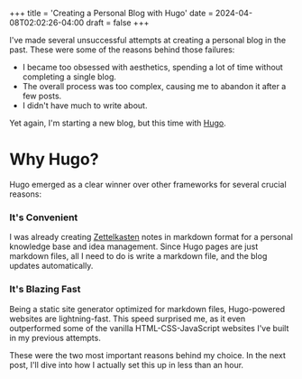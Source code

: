 +++
title = 'Creating a Personal Blog with Hugo'
date = 2024-04-08T02:02:26-04:00
draft = false
+++

I've made several unsuccessful attempts at creating a personal blog in the past. These were some of the reasons behind those failures:

- I became too obsessed with aesthetics, spending a lot of time without completing a single blog.
- The overall process was too complex, causing me to abandon it after a few posts.
- I didn't have much to write about.

Yet again, I'm starting a new blog, but this time with [Hugo](https://gohugo.io).

# Why Hugo?
Hugo emerged as a clear winner over other frameworks for several crucial reasons:

### It's Convenient
I was already creating [Zettelkasten](https://en.wikipedia.org/wiki/Zettelkasten) notes in markdown format for a personal knowledge base and idea management. Since Hugo pages are just markdown files, all I need to do is write a markdown file, and the blog updates automatically.

### It's Blazing Fast
Being a static site generator optimized for markdown files, Hugo-powered websites are lightning-fast. This speed surprised me, as it even outperformed some of the vanilla HTML-CSS-JavaScript websites I've built in my previous attempts.

These were the two most important reasons behind my choice. In the next post, I'll dive into how I actually set this up in less than an hour.
